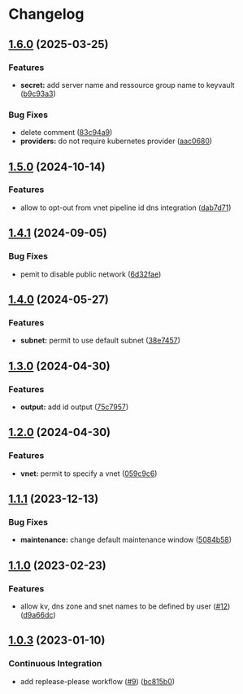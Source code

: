 # Changelog

## [1.6.0](https://github.com/camptocamp/terraform-azure-flexible-server/compare/v1.5.0...v1.6.0) (2025-03-25)


### Features

* **secret:** add server name and ressource group name to keyvault ([b9c93a3](https://github.com/camptocamp/terraform-azure-flexible-server/commit/b9c93a30b3ff05e1a765d1b04bc7d12127cd6460))


### Bug Fixes

* delete comment ([83c94a9](https://github.com/camptocamp/terraform-azure-flexible-server/commit/83c94a98ce15933baaa107ce6639c36177737d48))
* **providers:** do not require kubernetes provider ([aac0680](https://github.com/camptocamp/terraform-azure-flexible-server/commit/aac0680eecd4ba10cc7f4e96e16c7e7d521d26e3))

## [1.5.0](https://github.com/camptocamp/terraform-azure-flexible-server/compare/v1.4.1...v1.5.0) (2024-10-14)


### Features

* allow to opt-out from vnet pipeline id dns integration ([dab7d71](https://github.com/camptocamp/terraform-azure-flexible-server/commit/dab7d71bb5871a0cf47e384a509dde580e29b5d9))

## [1.4.1](https://github.com/camptocamp/terraform-azure-flexible-server/compare/v1.4.0...v1.4.1) (2024-09-05)


### Bug Fixes

* pemit to disable public network ([6d32fae](https://github.com/camptocamp/terraform-azure-flexible-server/commit/6d32fae7f29648cc429e0eb6189aa8084e8ee619))

## [1.4.0](https://github.com/camptocamp/terraform-azure-flexible-server/compare/v1.3.0...v1.4.0) (2024-05-27)


### Features

* **subnet:** permit to use default subnet ([38e7457](https://github.com/camptocamp/terraform-azure-flexible-server/commit/38e74578cb9946ef8a41de096516e870179a8cb4))

## [1.3.0](https://github.com/camptocamp/terraform-azure-flexible-server/compare/v1.2.0...v1.3.0) (2024-04-30)


### Features

* **output:** add id output ([75c7957](https://github.com/camptocamp/terraform-azure-flexible-server/commit/75c7957fcc3fbd6d8a1c616821336b80a8e9d126))

## [1.2.0](https://github.com/camptocamp/terraform-azure-flexible-server/compare/v1.1.1...v1.2.0) (2024-04-30)


### Features

* **vnet:** permit to specify a vnet ([059c9c6](https://github.com/camptocamp/terraform-azure-flexible-server/commit/059c9c62fe7d36b22667f834982d8dec7d2d5cd7))

## [1.1.1](https://github.com/camptocamp/terraform-azure-flexible-server/compare/v1.1.0...v1.1.1) (2023-12-13)


### Bug Fixes

* **maintenance:** change default maintenance window ([5084b58](https://github.com/camptocamp/terraform-azure-flexible-server/commit/5084b586b71ea2270a767d0638305ec79c7eeb8c))

## [1.1.0](https://github.com/camptocamp/terraform-azure-flexible-server/compare/v1.0.4...v1.1.0) (2023-02-23)


### Features

* allow kv, dns zone and snet names to be defined by user ([#12](https://github.com/camptocamp/terraform-azure-flexible-server/issues/12)) ([d9a66dc](https://github.com/camptocamp/terraform-azure-flexible-server/commit/d9a66dc17fcff87022937d62028854cddf766f9c))

## [1.0.3](https://github.com/camptocamp/terraform-azure-flexible-server/compare/v1.0.2...v1.0.3) (2023-01-10)


### Continuous Integration

* add replease-please workflow ([#9](https://github.com/camptocamp/terraform-azure-flexible-server/issues/9)) ([bc815b0](https://github.com/camptocamp/terraform-azure-flexible-server/commit/bc815b0ab5961505e7ee6a25b4cefb596552486a))
